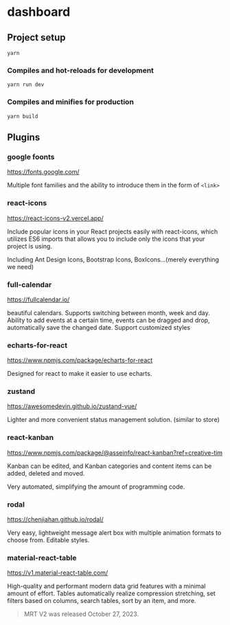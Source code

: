 # dashboard

## Project setup
```
yarn
```

### Compiles and hot-reloads for development
```
yarn run dev
```

### Compiles and minifies for production
```
yarn build
```

## Plugins

### google foonts

https://fonts.google.com/

Multiple font families and the ability to introduce them in the form of `<link>`

### react-icons

https://react-icons-v2.vercel.app/

Include popular icons in your React projects easily with react-icons, which utilizes ES6 imports that allows you to include only the icons that your project is using.

Including Ant Design Icons, Bootstrap Icons, BoxIcons...(merely everything we need)

### full-calendar

https://fullcalendar.io/

beautiful calendars. Supports switching between month, week and day. Ability to add events at a certain time, events can be dragged and drop, automatically save the changed date. Support customized styles

### echarts-for-react

https://www.npmjs.com/package/echarts-for-react

Designed for react to make it easier to use echarts.

### zustand

https://awesomedevin.github.io/zustand-vue/

Lighter and more convenient status management solution. (similar to store)

### react-kanban

https://www.npmjs.com/package/@asseinfo/react-kanban?ref=creative-tim

Kanban can be edited, and Kanban categories and content items can be added, deleted and moved.

Very automated, simplifying the amount of programming code.

### rodal

https://chenjiahan.github.io/rodal/

Very easy, lightweight message alert box with multiple animation formats to choose from. Editable styles.

### material-react-table

https://v1.material-react-table.com/

High-quality and performant modern data grid features with a minimal amount of effort. Tables automatically realize compression stretching, set filters based on columns, search tables, sort by an item, and more.

> MRT V2 was released October 27, 2023.
